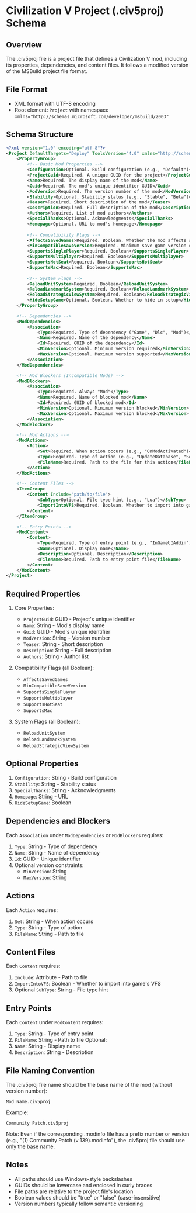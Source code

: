 # Civilization V Project (.civ5proj) Schema

## Overview
The .civ5proj file is a project file that defines a Civilization V mod, including its properties, dependencies, and content files. It follows a modified version of the MSBuild project file format.

## File Format
- XML format with UTF-8 encoding
- Root element: `Project` with namespace `xmlns="http://schemas.microsoft.com/developer/msbuild/2003"`

## Schema Structure

```xml
<?xml version="1.0" encoding="utf-8"?>
<Project DefaultTargets="Deploy" ToolsVersion="4.0" xmlns="http://schemas.microsoft.com/developer/msbuild/2003">
    <PropertyGroup>
        <!-- Basic Mod Properties -->
        <Configuration>Optional. Build configuration (e.g., "Default")</Configuration>
        <ProjectGuid>Required. A unique GUID for the project</ProjectGuid>
        <Name>Required. The display name of the mod</Name>
        <Guid>Required. The mod's unique identifier GUID</Guid>
        <ModVersion>Required. The version number of the mod</ModVersion>
        <Stability>Optional. Stability status (e.g., "Stable", "Beta")</Stability>
        <Teaser>Required. Short description of the mod</Teaser>
        <Description>Required. Full description of the mod</Description>
        <Authors>Required. List of mod authors</Authors>
        <SpecialThanks>Optional. Acknowledgments</SpecialThanks>
        <Homepage>Optional. URL to mod's homepage</Homepage>
        
        <!-- Compatibility Flags -->
        <AffectsSavedGames>Required. Boolean. Whether the mod affects save games</AffectsSavedGames>
        <MinCompatibleSaveVersion>Required. Minimum save game version compatible</MinCompatibleSaveVersion>
        <SupportsSinglePlayer>Required. Boolean</SupportsSinglePlayer>
        <SupportsMultiplayer>Required. Boolean</SupportsMultiplayer>
        <SupportsHotSeat>Required. Boolean</SupportsHotSeat>
        <SupportsMac>Required. Boolean</SupportsMac>
        
        <!-- System Flags -->
        <ReloadUnitSystem>Required. Boolean</ReloadUnitSystem>
        <ReloadLandmarkSystem>Required. Boolean</ReloadLandmarkSystem>
        <ReloadStrategicViewSystem>Required. Boolean</ReloadStrategicViewSystem>
        <HideSetupGame>Optional. Boolean. Whether to hide in setup</HideSetupGame>
    </PropertyGroup>

    <!-- Dependencies -->
    <ModDependencies>
        <Association>
            <Type>Required. Type of dependency ("Game", "Dlc", "Mod")</Type>
            <Name>Required. Name of the dependency</Name>
            <Id>Required. GUID of the dependency</Id>
            <MinVersion>Optional. Minimum version required</MinVersion>
            <MaxVersion>Optional. Maximum version supported</MaxVersion>
        </Association>
    </ModDependencies>

    <!-- Mod Blockers (Incompatible Mods) -->
    <ModBlockers>
        <Association>
            <Type>Required. Always "Mod"</Type>
            <Name>Required. Name of blocked mod</Name>
            <Id>Required. GUID of blocked mod</Id>
            <MinVersion>Optional. Minimum version blocked</MinVersion>
            <MaxVersion>Optional. Maximum version blocked</MaxVersion>
        </Association>
    </ModBlockers>

    <!-- Mod Actions -->
    <ModActions>
        <Action>
            <Set>Required. When action occurs (e.g., "OnModActivated")</Set>
            <Type>Required. Type of action (e.g., "UpdateDatabase", "SetDllPath")</Type>
            <FileName>Required. Path to the file for this action</FileName>
        </Action>
    </ModActions>

    <!-- Content Files -->
    <ItemGroup>
        <Content Include="path/to/file">
            <SubType>Optional. File type hint (e.g., "Lua")</SubType>
            <ImportIntoVFS>Required. Boolean. Whether to import into game's VFS</ImportIntoVFS>
        </Content>
    </ItemGroup>

    <!-- Entry Points -->
    <ModContent>
        <Content>
            <Type>Required. Type of entry point (e.g., "InGameUIAddin")</Type>
            <Name>Optional. Display name</Name>
            <Description>Optional. Description</Description>
            <FileName>Required. Path to entry point file</FileName>
        </Content>
    </ModContent>
</Project>
```

## Required Properties
1. Core Properties:
   - `ProjectGuid`: GUID - Project's unique identifier
   - `Name`: String - Mod's display name
   - `Guid`: GUID - Mod's unique identifier
   - `ModVersion`: String - Version number
   - `Teaser`: String - Short description
   - `Description`: String - Full description
   - `Authors`: String - Author list

2. Compatibility Flags (all Boolean):
   - `AffectsSavedGames`
   - `MinCompatibleSaveVersion`
   - `SupportsSinglePlayer`
   - `SupportsMultiplayer`
   - `SupportsHotSeat`
   - `SupportsMac`

3. System Flags (all Boolean):
   - `ReloadUnitSystem`
   - `ReloadLandmarkSystem`
   - `ReloadStrategicViewSystem`

## Optional Properties
1. `Configuration`: String - Build configuration
2. `Stability`: String - Stability status
3. `SpecialThanks`: String - Acknowledgments
4. `Homepage`: String - URL
5. `HideSetupGame`: Boolean

## Dependencies and Blockers
Each `Association` under `ModDependencies` or `ModBlockers` requires:
1. `Type`: String - Type of dependency
2. `Name`: String - Name of dependency
3. `Id`: GUID - Unique identifier
4. Optional version constraints:
   - `MinVersion`: String
   - `MaxVersion`: String

## Actions
Each `Action` requires:
1. `Set`: String - When action occurs
2. `Type`: String - Type of action
3. `FileName`: String - Path to file

## Content Files
Each `Content` requires:
1. `Include`: Attribute - Path to file
2. `ImportIntoVFS`: Boolean - Whether to import into game's VFS
3. Optional `SubType`: String - File type hint

## Entry Points
Each `Content` under `ModContent` requires:
1. `Type`: String - Type of entry point
2. `FileName`: String - Path to file
Optional:
1. `Name`: String - Display name
2. `Description`: String - Description

## File Naming Convention
The .civ5proj file name should be the base name of the mod (without version number):
```
Mod Name.civ5proj
```

Example:
```
Community Patch.civ5proj
```

Note: Even if the corresponding .modinfo file has a prefix number or version (e.g., "(1) Community Patch (v 139).modinfo"), the .civ5proj file should use only the base name.

## Notes
- All paths should use Windows-style backslashes
- GUIDs should be lowercase and enclosed in curly braces
- File paths are relative to the project file's location
- Boolean values should be "true" or "false" (case-insensitive)
- Version numbers typically follow semantic versioning